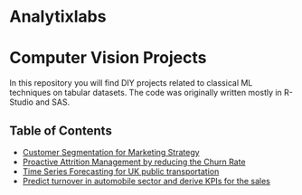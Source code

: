 # Analytixlabs

[comment]: <> ([![Build Status]&#40;https://travis-ci.com/aladdinpersson/Machine-Learning-Collection.svg?branch=master&#41;]&#40;https://travis-ci.com/aladdinpersson/Machine-Learning-Collection&#41; )

[comment]: <> ([![License: MIT]&#40;https://img.shields.io/badge/License-MIT-yellow.svg&#41;]&#40;https://opensource.org/licenses/MIT&#41;)

# Computer Vision Projects

In this repository you will find DIY projects related to classical ML techniques on tabular datasets. 
The code was originally written mostly in R-Studio and SAS.

## Table of Contents
- [Customer Segmentation for Marketing Strategy](#k-means)
- [Proactive Attrition Management by reducing the Churn Rate](#logistic-regression)
- [Time Series Forecasting for UK public transportation](#time-series)
- [Predict turnover in automobile sector and derive KPIs for the sales](#linear-regression)